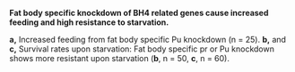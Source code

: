 **Fat body specific knockdown of BH4 related genes cause increased feeding and high resistance to starvation.**

**a,** Increased feeding from fat body specific Pu knockdown (n = 25). **b,** and **c,** Survival rates upon starvation: Fat body specific pr or Pu knockdown shows more resistant upon starvation (**b**, n = 50, **c**, n = 60).